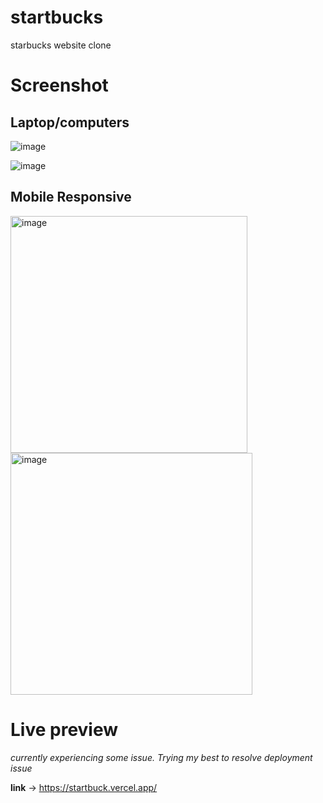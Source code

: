 # startbucks
starbucks website clone

# Screenshot

## Laptop/computers
![image](https://user-images.githubusercontent.com/66414385/200518462-83bd5ab6-e5e8-4eda-bd5b-f41b003717fe.png)

![image](https://user-images.githubusercontent.com/66414385/200518638-d573ec62-4bb3-471b-ad13-5078a01fc5e8.png)

## Mobile Responsive
<img width="379" alt="image" src="https://user-images.githubusercontent.com/66414385/200519124-8654c609-5446-4100-81e0-6b9703d3a4f1.png">
<img width="387" alt="image" src="https://user-images.githubusercontent.com/66414385/200519506-a0422551-86d5-4e05-957f-8a681fac50a0.png">

# Live preview 

  *currently experiencing some issue. Trying my best to resolve deployment issue*


**link** -> https://startbuck.vercel.app/
